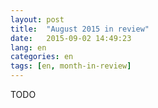 ```yaml
---
layout: post
title:  "August 2015 in review"
date:   2015-09-02 14:49:23
lang: en
categories: en
tags: [en, month-in-review]
---
```


TODO
